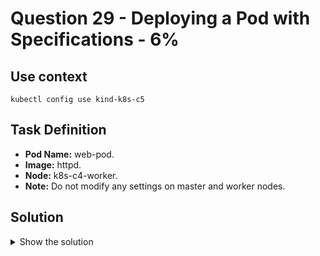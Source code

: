 # Question 29 - Deploying a Pod with Specifications - 6%

## Use context

```shell
kubectl config use kind-k8s-c5
```

## Task Definition

- **Pod Name:** web-pod.
- **Image:** httpd.
- **Node:** k8s-c4-worker.
- **Note:** Do not modify any settings on master and worker nodes.

## Solution

<details>
  <summary>Show the solution</summary>

### Create the Pod

```shell
k run web-pod --image=httpd --dry-run=client -o yaml > 29.yaml
```

#### Content of the file 29.yaml

```yaml
apiVersion: v1
kind: Pod
metadata:
  creationTimestamp: null
  labels:
    run: web-pod
  name: web-pod
spec:
  containers:
  - image: httpd
    name: web-pod
    resources: {}
  dnsPolicy: ClusterFirst
  restartPolicy: Always
status: {}
```

Remove the following lines:
- creationTimestamp: null
- status: {}

### Apply the file 29.yaml in the cluster

```shell
k apply -f 29.yaml
pod/web-pod created
```

### Check the Pod

```shell
k get pod web-pod -o wide
NAME      READY   STATUS    RESTARTS   AGE   IP       NODE     NOMINATED NODE   READINESS GATES
web-pod   0/1     Pending   0          8s    <none>   <none>   <none>           <none>
```

### List the nodes

```shell
k get nodes
NAME                   STATUS   ROLES           AGE   VERSION
k8s-c5-control-plane   Ready    control-plane   19m   v1.29.0
k8s-c5-worker          Ready    <none>          18m   v1.29.0
```

### Validate if k8s-c5-worker node has taints

```shell
k get node k8s-c5-worker -o jsonpath='{.spec.taints}'
[{"effect":"NoSchedule","key":"node-role.kubernetes.io/node"}]% 
```

The node `k8s-c5-worker` has a `Taint` that `web-pod` does not tolerate.

### Search for taint in the documentation

- Search for `taint` in the Kubernetes documentation and click on `Taints and Tolerations | Kubernetes` link.
- Scroll down until `pods/pod-with-toleration.yaml` example and copy the toleration section, see that it is at the same level of `contatiners:`.

```yaml
apiVersion: v1
kind: Pod
metadata:
  name: nginx
  labels:
    env: test
spec:
  containers:
  - name: nginx
    image: nginx
    imagePullPolicy: IfNotPresent
  tolerations:
  - key: "example-key"
    operator: "Exists"
    effect: "NoSchedule"
```

### Modify the 29.yaml definition file

Add the following `tolerations:` definition to the file:

```yaml
containers:
...
tolerations:
- key: "node-role.kubernetes.io/node"
  operator: "Exists"
  effect: "NoSchedule"
```

Complete `29.yaml` definition:

```yaml
apiVersion: v1
kind: Pod
metadata:
  labels:
    run: web-pod
  name: web-pod
spec:
  containers:
  - image: httpd
    name: web-pod
    resources: {}
  tolerations:
  - key: "node-role.kubernetes.io/node"
    operator: "Exists"
    effect: "NoSchedule"
  dnsPolicy: ClusterFirst
  restartPolicy: Always
```

### Apply the file

```shell
k apply -f 29.yaml
pod/web-pod configured
```

### Check the Pod

```shell
k get pod web-pod -o wide
NAME      READY   STATUS    RESTARTS   AGE   IP           NODE            NOMINATED NODE   READINESS GATES
web-pod   1/1     Running   0          13m   10.244.1.3   k8s-c5-worker   <none>           <none>
```

</details>